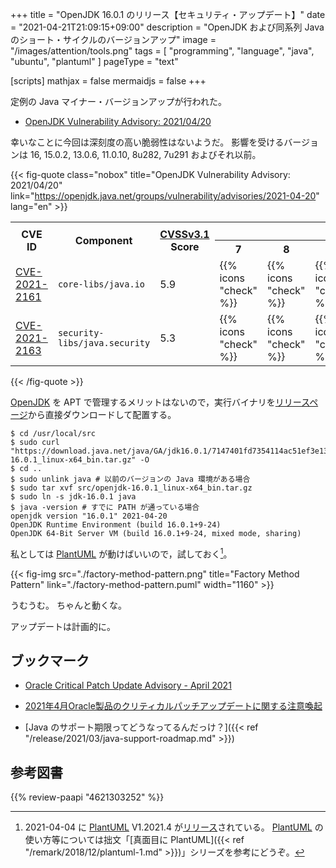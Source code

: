 +++
title = "OpenJDK 16.0.1 のリリース【セキュリティ・アップデート】"
date =  "2021-04-21T21:09:15+09:00"
description = "OpenJDK および同系列 Java のショート・サイクルのバージョンアップ"
image = "/images/attention/tools.png"
tags  = [ "programming", "language", "java", "ubuntu", "plantuml" ]
pageType = "text"

[scripts]
  mathjax = false
  mermaidjs = false
+++

定例の Java マイナー・バージョンアップが行われた。

- [OpenJDK Vulnerability Advisory: 2021/04/20](https://openjdk.java.net/groups/vulnerability/advisories/2021-04-20)

幸いなことに今回は深刻度の高い脆弱性はないようだ。
影響を受けるバージョンは 16, 15.0.2, 13.0.6, 11.0.10, 8u282, 7u291 およびそれ以前。

{{< fig-quote class="nobox" title="OpenJDK Vulnerability Advisory: 2021/04/20" link="https://openjdk.java.net/groups/vulnerability/advisories/2021-04-20" lang="en" >}}
<table class="risk-matrix center smaller" summary="Risk matrix">
<tr>
<th rowspan="2">CVE ID</th>
<th rowspan="2">Component</th>
<th rowspan="2"><a href="https://www.first.org/cvss/">CVSSv3.1</a><br>Score</th>
<th colspan="6">Affects ...</th>
</tr>
<tr>
<th>7</th>
<th>8</th>
<th>11</th>
<th>13</th>
<th>15</th>
<th>16</th>
</tr>

<tr>
<td style="text-align:left;"><a href="https://nvd.nist.gov/vuln/detail/CVE-2021-2161">CVE-2021-2161</a></td>
<td style="text-align:left;"><code>core-libs/java.io</code></td>
<td>5.9</td>
<td>{{% icons "check" %}}</td>
<td>{{% icons "check" %}}</td>
<td>{{% icons "check" %}}</td>
<td>{{% icons "check" %}}</td>
<td>{{% icons "check" %}}</td>
<td>{{% icons "check" %}}</td>
</tr>

<tr>
<td style="text-align:left;"><a href="https://nvd.nist.gov/vuln/detail/CVE-2021-2163">CVE-2021-2163</a></td>
<td style="text-align:left;"><code>security-libs/java.security</code></td>
<td>5.3</td>
<td>{{% icons "check" %}}</td>
<td>{{% icons "check" %}}</td>
<td>{{% icons "check" %}}</td>
<td>{{% icons "check" %}}</td>
<td>{{% icons "check" %}}</td>
<td>{{% icons "check" %}}</td>
</tr>

</table>
{{< /fig-quote >}}

[OpenJDK] を APT で管理するメリットはないので，実行バイナリを[リリースページ](https://jdk.java.net/16/)から直接ダウンロードして配置する。

```text
$ cd /usr/local/src
$ sudo curl "https://download.java.net/java/GA/jdk16.0.1/7147401fd7354114ac51ef3e1328291f/9/GPL/openjdk-16.0.1_linux-x64_bin.tar.gz" -O
$ cd ..
$ sudo unlink java # 以前のバージョンの Java 環境がある場合
$ sudo tar xvf src/openjdk-16.0.1_linux-x64_bin.tar.gz
$ sudo ln -s jdk-16.0.1 java
$ java -version # すでに PATH が通っている場合
openjdk version "16.0.1" 2021-04-20
OpenJDK Runtime Environment (build 16.0.1+9-24)
OpenJDK 64-Bit Server VM (build 16.0.1+9-24, mixed mode, sharing)
```

私としては [PlantUML] が動けばいいので，試しておく[^puml1]。

[^puml1]: 2021-04-04 に [PlantUML] V1.2021.4 が[リリース](http://plantuml.com/ja/changes)されている。 [PlantUML] の使い方等については拙文「[真面目に PlantUML]({{< ref "/remark/2018/12/plantuml-1.md" >}})」シリーズを参考にどうぞ。

{{< fig-img src="./factory-method-pattern.png" title="Factory Method Pattern" link="./factory-method-pattern.puml" width="1160" >}}

うむうむ。
ちゃんと動くな。

アップデートは計画的に。

## ブックマーク

- [Oracle Critical Patch Update Advisory - April 2021](https://www.oracle.com/security-alerts/cpuapr2021.html)
- [2021年4月Oracle製品のクリティカルパッチアップデートに関する注意喚起](https://www.jpcert.or.jp/at/2021/at210018.html)

- [Java のサポート期限ってどうなってるんだっけ？]({{< ref "/release/2021/03/java-support-roadmap.md" >}})

[OpenJDK]: http://openjdk.java.net/
[Ubuntu]: https://www.ubuntu.com/ "The leading operating system for PCs, IoT devices, servers and the cloud | Ubuntu"
[PlantUML]: http://plantuml.com/ "Open-source tool that uses simple textual descriptions to draw UML diagrams."

## 参考図書

{{% review-paapi "4621303252" %}} <!-- Effective Java 第3版 -->
